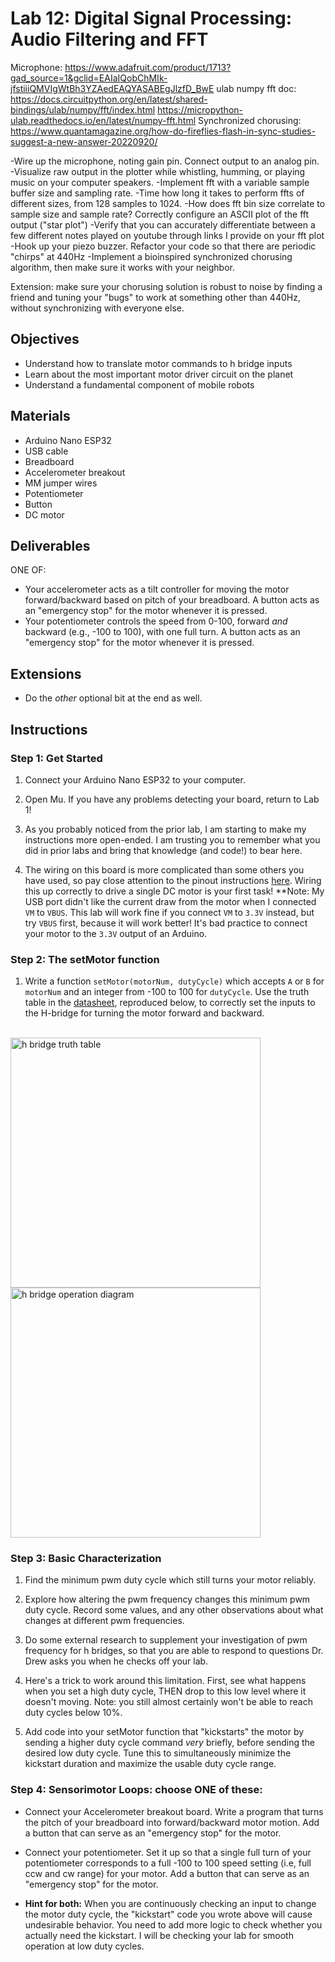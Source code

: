<link rel="stylesheet" type="text/css" href="../../assets/css/styles.css">

# Lab 12: Digital Signal Processing: Audio Filtering and FFT

Microphone: https://www.adafruit.com/product/1713?gad_source=1&gclid=EAIaIQobChMIk-jfstiiiQMVIgWtBh3YZAedEAQYASABEgJlzfD_BwE
ulab numpy fft doc: https://docs.circuitpython.org/en/latest/shared-bindings/ulab/numpy/fft/index.html
                    https://micropython-ulab.readthedocs.io/en/latest/numpy-fft.html
Synchronized chorusing: https://www.quantamagazine.org/how-do-fireflies-flash-in-sync-studies-suggest-a-new-answer-20220920/ 

-Wire up the microphone, noting gain pin. Connect output to an analog pin. 
-Visualize raw output in the plotter while whistling, humming, or playing music on your computer speakers. 
-Implement fft with a variable sample buffer size and sampling rate.
-Time how long it takes to perform ffts of different sizes, from 128 samples to 1024.
-How does fft bin size correlate to sample size and sample rate? Correctly configure an ASCII plot of the fft output ("star plot")
-Verify that you can accurately differentiate between a few different notes played on youtube through links I provide on your fft plot
-Hook up your piezo buzzer. Refactor your code so that there are periodic "chirps" at 440Hz
-Implement a bioinspired synchronized chorusing algorithm, then make sure it works with your neighbor. 

Extension: make sure your chorusing solution is robust to noise by finding a friend and tuning your "bugs" to work at something other than 440Hz, without synchronizing with everyone else. 

## Objectives
- Understand how to translate motor commands to h bridge inputs
- Learn about the most important motor driver circuit on the planet
- Understand a fundamental component of mobile robots

## Materials
- Arduino Nano ESP32
- USB cable
- Breadboard
- Accelerometer breakout
- MM jumper wires
- Potentiometer
- Button
- DC motor

## Deliverables
ONE OF:
- Your accelerometer acts as a tilt controller for moving the motor forward/backward based on pitch of your breadboard. A button acts as an "emergency stop" for the motor whenever it is pressed.
- Your potentiometer controls the speed from 0-100, forward *and* backward (e.g., -100 to 100), with one full turn. A button acts as an "emergency stop" for the motor whenever it is pressed.

## Extensions
- Do the *other* optional bit at the end as well.

## Instructions

### Step 1: Get Started
1. Connect your Arduino Nano ESP32 to your computer.

2. Open Mu. If you have any problems detecting your board, return to Lab 1!

3. As you probably noticed from the prior lab, I am starting to make my instructions more open-ended. I am trusting you to remember what you did in prior labs and bring that knowledge (and code!) to bear here. 

4. The wiring on this board is more complicated than some others you have used, so pay close attention to the pinout instructions [here](https://learn.adafruit.com/adafruit-tb6612-h-bridge-dc-stepper-motor-driver-breakout/pinouts). Wiring this up correctly to drive a single DC motor is your first task! **Note: My USB port didn't like the current draw from the motor when I connected `VM` to `VBUS`. This lab will work fine if you connect `VM` to `3.3V` instead, but try `VBUS` first, because it will work better! It's bad practice to connect your motor to the `3.3V` output of an Arduino. 


### Step 2: The setMotor function
1. Write a function `setMotor(motorNum, dutyCycle)` which accepts `A` or `B` for `motorNum` and an integer from -100 to 100 for `dutyCycle`. Use the truth table in the [datasheet](https://cdn-shop.adafruit.com/datasheets/TB6612FNG_datasheet_en_20121101.pdf), reproduced below, to correctly set the inputs to the H-bridge for turning the motor forward and backward.

<br>
<img src="assets/hbridge_table.png" alt="h bridge truth table" width="400"/>
<br>
<img src="assets/hbridge_diagram.png" alt="h bridge operation diagram" width="400"/>


### Step 3: Basic Characterization
1. Find the minimum pwm duty cycle which still turns your motor reliably. 

2. Explore how altering the pwm frequency changes this minimum pwm duty cycle. Record some values, and any other observations about what changes at different pwm frequencies.

3. Do some external research to supplement your investigation of pwm frequency for h bridges, so that you are able to respond to questions Dr. Drew asks you when he checks off your lab. 

4. Here's a trick to work around this limitation. First, see what happens when you set a high duty cycle, THEN drop to this low level where it doesn't moving. Note: you still almost certainly won't be able to reach duty cycles below 10%.

5. Add code into your setMotor function that "kickstarts" the motor by sending a higher duty cycle command *very* briefly, before sending the desired low duty cycle. Tune this to simultaneously minimize the kickstart duration and maximize the usable duty cycle range.

### Step 4: Sensorimotor Loops: choose ONE of these:
- Connect your Accelerometer breakout board. Write a program that turns the pitch of your breadboard into forward/backward motor motion. Add a button that can serve as an "emergency stop" for the motor. 

- Connect your potentiometer. Set it up so that a single full turn of your potentiometer corresponds to a full -100 to 100 speed setting (i.e, full ccw and cw range) for your motor. Add a button that can serve as an "emergency stop" for the motor. 

- **Hint for both:** When you are continuously checking an input to change the motor duty cycle, the "kickstart" code you wrote above will cause undesirable behavior. You need to add more logic to check whether you actually need the kickstart. I will be checking your lab for smooth operation at low duty cycles. 

